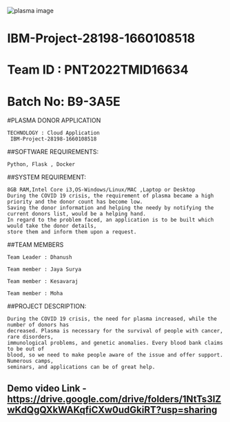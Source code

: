 ![plasma image](https://user-images.githubusercontent.com/111105785/202229333-a662d3ea-cd7b-42a0-b1b1-d29f35e3e91b.jpg)


# IBM-Project-28198-1660108518

# Team ID : PNT2022TMID16634

# Batch No: B9-3A5E

#PLASMA DONOR APPLICATION
```text
TECHNOLOGY : Cloud Application 
 IBM-Project-28198-1660108518
```
##SOFTWARE REQUIREMENTS:
```text
Python, Flask , Docker
```
##SYSTEM REQUIREMENT:
```text
8GB RAM,Intel Core i3,OS-Windows/Linux/MAC ,Laptop or Desktop
During the COVID 19 crisis, the requirement of plasma became a high priority and the donor count has become low. 
Saving the donor information and helping the needy by notifying the current donors list, would be a helping hand.
In regard to the problem faced, an application is to be built which would take the donor details, 
store them and inform them upon a request.
```
##TEAM MEMBERS
```text
Team Leader : Dhanush

Team member : Jaya Surya

Team member : Kesavaraj

Team member : Moha
```
##PROJECT DESCRIPTION:
```text
During the COVID 19 crisis, the need for plasma increased, while the number of donors has
decreased. Plasma is necessary for the survival of people with cancer, rare disorders,
immunological problems, and genetic anomalies. Every blood bank claims to be out of
blood, so we need to make people aware of the issue and offer support. Numerous camps,
seminars, and applications can be of great help.
```


##	Demo video Link - https://drive.google.com/drive/folders/1NtTs3IZwKdQgQXkWAKqfiCXw0udGkiRT?usp=sharing


